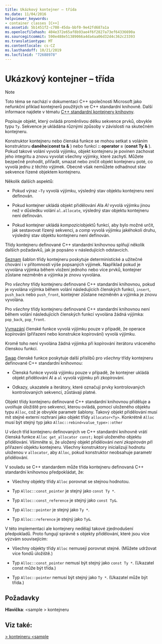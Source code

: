 ```yaml
---
title: Ukázkový kontejner – třída
ms.date: 11/04/2016
helpviewer_keywords:
- container classes [C++]
ms.assetid: 5b1451f2-c708-45da-bbf0-9e42fd687a1a
ms.openlocfilehash: 404e372e65af8b93ae4f6f2827a73ef64336690a
ms.sourcegitcommit: 590e488e51389066a4da4aa06d32d4c362c23393
ms.translationtype: MT
ms.contentlocale: cs-CZ
ms.lasthandoff: 10/21/2019
ms.locfileid: "72688978"
---
```

# <a name="sample-container-class"></a>Ukázkový kontejner – třída

> [!NOTE]
> Toto téma se nachází v dokumentaci C++ společnosti Microsoft jako nefunkční příklad kontejnerů použitých ve C++ standardní knihovně. Další informace najdete v tématu [ C++ standardní kontejnery knihovny](../standard-library/stl-containers.md).

Popisuje objekt, který ovládá proměnlivou délku sekvence prvků, obvykle typu `Ty`. Sekvence je ukládána různými způsoby v závislosti na skutečném kontejneru.

Konstruktor kontejneru nebo členská funkce se mohou setkat s voláním konstruktoru **daného**(**const ta &** ) nebo funkcí **:: operator =** (**const Ty &** ). Pokud takové volání vyvolá výjimku, objekt kontejneru je povinen zachovat jeho integritu a znovu vyvolat všechny výjimky, které zachytí. Můžete bezpečně prohodit, přiřadit, smazat nebo zničit objekt kontejneru poté, co vyvolá jednu z těchto výjimek. Obecně však nemůžete odhadnout stav sekvence řízené objektem kontejneru.

Několik dalších aspektů:

- Pokud výraz `~Ty` vyvolá výjimku, výsledný stav objektu kontejneru není definován.

- Pokud kontejner ukládá objekt přidělování *Al*a *Al* vyvolá výjimku jinou než v důsledku volání `al.allocate`, výsledný stav objektu kontejneru není definován.

- Pokud kontejner ukládá *kompozici*objektů funkcí, aby bylo možné určit, jak sestavovat řízený sekvenci, a *comp* vyvolá výjimku jakéhokoli druhu, výsledný stav objektu kontejneru není definován.

Třídy kontejneru definované C++ standardní knihovnou splňují několik dalších požadavků, jak je popsáno v následujících odstavcích.

[Seznam](../standard-library/list-class.md) šablon třídy kontejneru poskytuje deterministické a užitečné chování i v přítomnosti výše popsaných výjimek. Například pokud je vyvolána výjimka během vložení jednoho nebo více prvků, kontejner zůstane nezměněn a výjimka je znovu vyvolána.

Pro *všechny* třídy kontejneru definované C++ standardní knihovnou, pokud je vyvolána výjimka během volání následujících členských funkcí, `insert`, `push_back` nebo `push_front`, kontejner zůstane nezměněn a výjimka je znovu vyvolána.

Pro *všechny* třídy kontejneru definované C++ standardní knihovnou není během volání následujících členských funkcí vyvolána žádná výjimka: `pop_back`, `pop_front`.

[Vymazání](../standard-library/container-class-erase.md) členské funkce vyvolá výjimku pouze v případě, že operace kopírování (přiřazení nebo konstrukce kopírování) vyvolá výjimku.

Kromě toho není vyvolána žádná výjimka při kopírování iterátoru vráceného členskou funkcí.

[Swap](../standard-library/container-class-swap.md) členské funkce poskytuje další příslibů pro *všechny* třídy kontejneru definované C++ standardní knihovnou:

- Členská funkce vyvolá výjimku pouze v případě, že kontejner ukládá objekt přidělování Al a `al` vyvolá výjimku při zkopírování.

- Odkazy, ukazatele a iterátory, které označují prvky kontrolovaných kontrolovaných sekvencí, zůstávají platné.

Objekt třídy kontejneru definované C++ standardní knihovnou přiděluje a uvolňuje úložiště pro sekvenci, kterou ovládá, pomocí uloženého objektu typu `Alloc`, což je obvykle parametr šablony. Takový objekt přidělování musí mít stejné externí rozhraní jako objekt třídy `allocator<Ty>`. Konkrétně `Alloc` musí být stejný typ jako `Alloc::rebind<value_type>::other`

U *všech* tříd kontejneru definovaných ve C++ standardní knihovně vrátí členská funkce `Alloc get_allocator const;` kopii uloženého objektu přidělování. Všimněte si, že uložený objekt přidělování *není zkopírován při* přiřazení objektu kontejneru. Všechny konstruktory inicializují hodnotu uloženou v `allocator`, aby `Alloc`, pokud konstruktor neobsahuje parametr přidělování.

V souladu se C++ standardem může třída kontejneru definovaná C++ standardní knihovnou předpokládat, že:

- Všechny objekty třídy `Alloc` porovnat se stejnou hodnotou.

- Typ `Alloc::const_pointer` je stejný jako `const Ty *`.

- Typ `Alloc::const_reference` je stejný jako `const Ty&`.

- Typ `Alloc::pointer` je stejný jako `Ty *`.

- Typ `Alloc::reference` je stejný jako `Ty&`.

V této implementaci ale kontejnery nedělají takové zjednodušení předpokladů. Proto fungují správně s objekty přidělování, které jsou více výzvám souvisejícím:

- Všechny objekty třídy `Alloc` nemusejí porovnat stejné. (Můžete udržovat více fondů úložiště.)

- Typ `Alloc::const_pointer` nemusí být stejný jako `const Ty *`. (Ukazatel const může být třída.)

- Typ `Alloc::pointer` nemusí být stejný jako `Ty *`. (Ukazatel může být třída.)

## <a name="requirements"></a>Požadavky

**Hlavička**: \<sample > kontejneru

## <a name="see-also"></a>Viz také:

[> kontejneru \<sample](../standard-library/sample-container.md)
